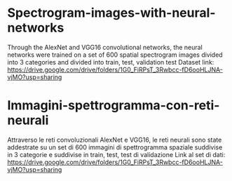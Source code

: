 # Spectrogram-images-with-neural-networks
Through the AlexNet and VGG16 convolutional networks, the neural networks were trained on a set of 600 spatial spectrogram images divided into 3 categories and divided into train, test, validation test
Dataset link: https://drive.google.com/drive/folders/1G0_FiRPsT_3Rwbcc-fD6ooHLJNA-vjMO?usp=sharing

# Immagini-spettrogramma-con-reti-neurali
Attraverso le reti convoluzionali AlexNet e VGG16, le reti neurali sono state addestrate su un set di 600 immagini di spettrogramma spaziale suddivise in 3 categorie e suddivise in train, test, test di validazione
Link al set di dati: https://drive.google.com/drive/folders/1G0_FiRPsT_3Rwbcc-fD6ooHLJNA-vjMO?usp=sharing
